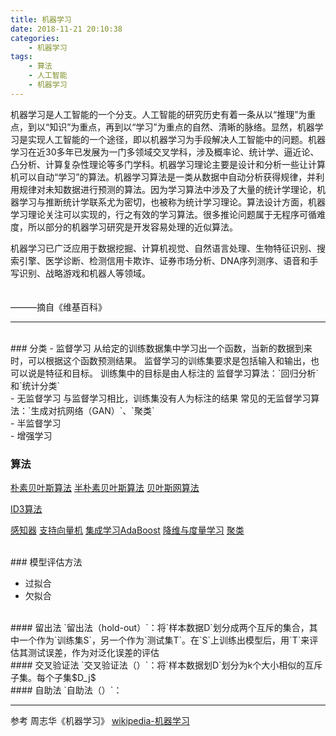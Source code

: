 ```yaml
---
title: 机器学习
date: 2018-11-21 20:10:38
categories: 
    - 机器学习
tags:
    - 算法
    - 人工智能
    - 机器学习
---
```


机器学习是人工智能的一个分支。人工智能的研究历史有着一条从以“推理”为重点，到以“知识”为重点，再到以“学习”为重点的自然、清晰的脉络。显然，机器学习是实现人工智能的一个途径，即以机器学习为手段解决人工智能中的问题。机器学习在近30多年已发展为一门多领域交叉学科，涉及概率论、统计学、逼近论、凸分析、计算复杂性理论等多门学科。机器学习理论主要是设计和分析一些让计算机可以自动“学习”的算法。机器学习算法是一类从数据中自动分析获得规律，并利用规律对未知数据进行预测的算法。因为学习算法中涉及了大量的统计学理论，机器学习与推断统计学联系尤为密切，也被称为统计学习理论。算法设计方面，机器学习理论关注可以实现的，行之有效的学习算法。很多推论问题属于无程序可循难度，所以部分的机器学习研究是开发容易处理的近似算法。

机器学习已广泛应用于数据挖掘、计算机视觉、自然语言处理、生物特征识别、搜索引擎、医学诊断、检测信用卡欺诈、证券市场分析、DNA序列测序、语音和手写识别、战略游戏和机器人等领域。

　　　　　　　　　　　　　　　　　　　　　　　　　　　　　　　　　　　　　　　　　　　　　　　　　　———摘自《维基百科》


---

<!-- more -->


<br/>
### 分类
- 监督学习
从给定的训练数据集中学习出一个函数，当新的数据到来时，可以根据这个函数预测结果。
监督学习的训练集要求是包括输入和输出，也可以说是特征和目标。
训练集中的目标是由人标注的
监督学习算法：`回归分析`和`统计分类`
<br/>
- 无监督学习
与监督学习相比，训练集没有人为标注的结果
常见的无监督学习算法：`生成对抗网络（GAN）`、`聚类`
<br/>
- 半监督学习
<br/>
- 增强学习



### 算法

[朴素贝叶斯算法]()
[半朴素贝叶斯算法]()
[贝叶斯网算法]()

[ID3算法]()

[感知器]()
[支持向量机]()
[集成学习AdaBoost]()
[降维与度量学习]()
[聚类]()




<br/>
### 模型评估方法


- 过拟合
- 欠拟合




<br/>
#### 留出法
`留出法（hold-out）`：将`样本数据D`划分成两个互斥的集合，其中一个作为`训练集S`，另一个作为`测试集T`。在`S`上训练出模型后，用`T`来评估其测试误差，作为对泛化误差的评估

<br/>
#### 交叉验证法
`交叉验证法（）`：将`样本数据划D`划分为k个大小相似的互斥子集。每个子集$D_j$

<br/>
#### 自助法
`自助法（）`：




<br/>

---
参考
周志华《机器学习》
[wikipedia-机器学习](https://en.wikipedia.org/wiki/Machine_learning)